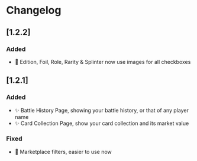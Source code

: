 # Changelog

<!-- https://keepachangelog.com/en/1.0.0/ -->

## [1.2.2]

### Added

- 🎨 Edition, Foil, Role, Rarity & Splinter now use images for all checkboxes

## [1.2.1]

### Added

- ✨ Battle History Page, showing your battle history, or that of any player name
- ✨ Card Collection Page, show your card collection and its market value

### Fixed

- 🐛 Marketplace filters, easier to use now
